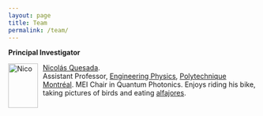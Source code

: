 ```yaml
---
layout: page
title: Team 
permalink: /team/
---
```


**Principal Investigator**  

<img src="https://www.polymtl.ca/expertises/sites/expertises2.amigow2020.polymtl.ca/files/quesada-nicolas.jpg"
     alt="Nico"
     width="60" 
     height="90"
     style="float: left; margin-right: 10px;" /> [Nicolás Quesada](https://www.polymtl.ca/expertises/en/quesada-nicolas).  
Assistant Professor, [Engineering Physics](https://www.polymtl.ca/phys/), [Polytechnique Montréal](https://www.polymtl.ca). 
MEI Chair in Quantum Photonics. 
Enjoys riding his bike, taking pictures of birds and eating [alfajores](https://en.wikipedia.org/wiki/Alfajor).